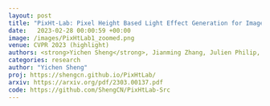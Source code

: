 ```yaml
---
layout: post
title: "PixHt-Lab: Pixel Height Based Light Effect Generation for Image Compositing"
date:   2023-02-28 00:00:59 +00:00
image: /images/PixHtLab1_zoomed.png
venue: CVPR 2023 (highlight)
authors: <strong>Yichen Sheng</strong>, Jianming Zhang, Julien Philip, Yannick Hold-Geoffroy, Xin Sun, HE Zhang, Lu Ling, Bedrich Benes
categories: research
author: "Yichen Sheng"
proj: https://shengcn.github.io/PixHtLab/
arxiv: https://arxiv.org/pdf/2303.00137.pdf
code: https://github.com/ShengCN/PixHtLab-Src
---
```



